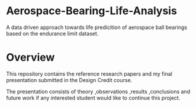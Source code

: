 # Aerospace-Bearing-Life-Analysis
A data driven approach towards life predicition of aerospace ball bearings based on the endurance limit dataset.

# Overview
This repository contains the reference research papers and my final presentation submitted in the Design Credit course.

The presentation consists of theory ,observations ,results ,conclusions and future work if any interested student would like to continue this project.

